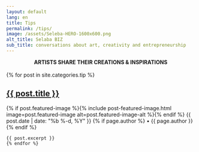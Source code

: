 ```yaml
---
layout: default
lang: en
title: Tips
permalink: /tips/
image: /assets/Seleba-HERO-1600x600.png
alt_title: Selaba BIZ
sub_title: conversations about art, creativity and entrepreneurship
---
```

<center><strong>ARTISTS SHARE THEIR CREATIONS & INSPIRATIONS</strong></center> 
<br />
<html>
    {% for post in site.categories.tip %}
    <h2><a href="{{ post.url }}">{{ post.title }}</a></h2>
      {% if post.featured-image %}{% include post-featured-image.html image=post.featured-image alt=post.featured-image-alt %}{% endif %}
      <span class="post-meta">{{ post.date | date: "%b %-d, %Y" }}</span>
    {% if page.author %} •
      <span itemprop="author" itemscope itemtype="http://schema.org/Person"><span itemprop="name">{{ page.author }}</span></span>{% endif %}

    {{ post.excerpt }}
    {% endfor %}
</html>